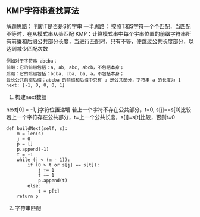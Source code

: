 ## KMP字符串查找算法

解题思路：
判断T是否是S的字串
一半思路： 按照T和S字符一个个匹配，当匹配不等时，在从模式串从头匹配
KMP：计算模式串中每个字串位置的前缀字符串所有前缀和后缀公共部分长度，当进行匹配时，只有不等，便跳过公共长度部分，以达到减少匹配次数
```
例如对于字符串 abcba：
前缀：它的前缀包括：a, ab, abc, abcb，不包括本身；
后缀：它的后缀包括：bcba, cba, ba, a，不包括本身；
最长公共前缀后缀：abcba 的前缀和后缀中只有 a 是公共部分，字符串 a 的长度为 1
next: [-1, 0, 0, 0, 1]
```

1. 构建next数组

next[0] = -1, j字符位置递增
若上一个字符不存在公共部分，t=0, s[j]==s[0]比较
若上一个字符存在公共部分，t=上一个公共长度，s[j]=s[t]比较，否则t=0
```
def buildNext(self, s):
    m = len(s)
    j = 0
    p = []
    p.append(-1)
    t = -1
    while (j < (m - 1)):
        if (0 > t or s[j] == s[t]):
            j += 1
            t += 1
            p.append(t)
        else:
            t = p[t]
    return p
```
2. 字符串匹配